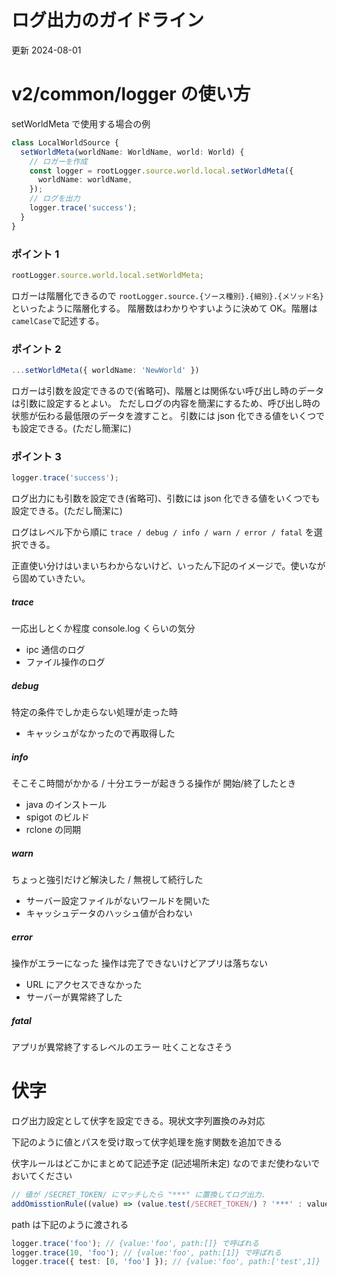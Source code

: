 # ログ出力のガイドライン

更新 2024-08-01

# v2/common/logger の使い方

setWorldMeta で使用する場合の例

```ts
class LocalWorldSource {
  setWorldMeta(worldName: WorldName, world: World) {
    // ロガーを作成
    const logger = rootLogger.source.world.local.setWorldMeta({
      worldName: worldName,
    });
    // ログを出力
    logger.trace('success');
  }
}
```

### ポイント 1

```ts
rootLogger.source.world.local.setWorldMeta;
```

ロガーは階層化できるので `rootLogger.source.{ソース種別}.{細別}.{メソッド名}` といったように階層化する。
階層数はわかりやすいように決めて OK。階層は`camelCase`で記述する。

### ポイント 2

```ts
...setWorldMeta({ worldName: 'NewWorld' })
```

ロガーは引数を設定できるので(省略可)、階層とは関係ない呼び出し時のデータは引数に設定するとよい。
ただしログの内容を簡潔にするため、呼び出し時の状態が伝わる最低限のデータを渡すこと。
引数には json 化できる値をいくつでも設定できる。(ただし簡潔に)

### ポイント 3

```ts
logger.trace('success');
```

ログ出力にも引数を設定でき(省略可)、引数には json 化できる値をいくつでも設定できる。(ただし簡潔に)

ログはレベル下から順に `trace / debug / info / warn / error / fatal` を選択できる。

正直使い分けはいまいちわからないけど、いったん下記のイメージで。使いながら固めていきたい。

##### trace

一応出しとくか程度 console.log くらいの気分

- ipc 通信のログ
- ファイル操作のログ

##### debug

特定の条件でしか走らない処理が走った時

- キャッシュがなかったので再取得した

##### info

そこそこ時間がかかる / 十分エラーが起きうる操作が 開始/終了したとき

- java のインストール
- spigot のビルド
- rclone の同期

##### warn

ちょっと強引だけど解決した / 無視して続行した

- サーバー設定ファイルがないワールドを開いた
- キャッシュデータのハッシュ値が合わない

##### error

操作がエラーになった
操作は完了できないけどアプリは落ちない

- URL にアクセスできなかった
- サーバーが異常終了した

##### fatal

アプリが異常終了するレベルのエラー
吐くことなさそう

# 伏字

ログ出力設定として伏字を設定できる。現状文字列置換のみ対応

下記のように値とパスを受け取って伏字処理を施す関数を追加できる

伏字ルールはどこかにまとめて記述予定 (記述場所未定) なのでまだ使わないでおいてください

```ts
// 値が /SECRET_TOKEN/ にマッチしたら "***" に置換してログ出力.
addOmisstionRule((value) => (value.test(/SECRET_TOKEN/) ? '***' : value));
```

path は下記のように渡される

```ts
logger.trace('foo'); // {value:'foo', path:[]} で呼ばれる
logger.trace(10, 'foo'); // {value:'foo', path:[1]} で呼ばれる
logger.trace({ test: [0, 'foo'] }); // {value:'foo', path:['test',1]} で呼ばれる
```
